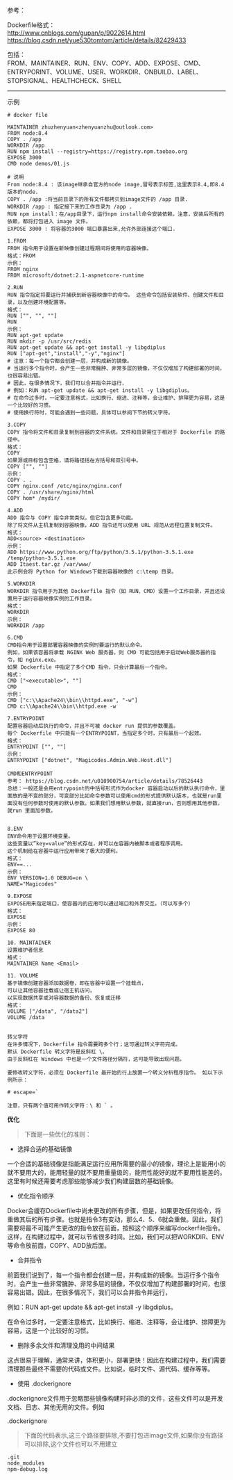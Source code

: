 参考：  

Dockerfile格式：  
http://www.cnblogs.com/gupan/p/9022614.html  
https://blog.csdn.net/yue530tomtom/article/details/82429433  

包括：   
FROM、MAINTAINER、RUN、ENV、COPY、ADD、EXPOSE、CMD、  
ENTRYPORINT、VOLUME、USER、WORKDIR、ONBUILD、LABEL、  
STOPSIGNAL、HEALTHCHECK、SHELL

---------------
示例

```
# docker file

MAINTAINER zhuzhenyuan<zhenyuanzhu@outlook.com>
FROM node:8.4
COPY . /app
WORKDIR /app
RUN npm install --registry=https://registry.npm.taobao.org
EXPOSE 3000
CMD node demos/01.js

# 说明
From node:8.4 : 该image继承自官方的node image,冒号表示标签,这里表示8.4,即8.4版本的node.
COPY . /app :将当前目录下的所有文件都拷贝到image文件的 /app 目录.
WORKDIR /app : 指定接下来的工作目录为 /app .
RUN npm install：在/app目录下，运行npm install命令安装依赖。注意，安装后所有的依赖，都将打包进入 image 文件。
EXPOSE 3000 : 将容器的3000 端口暴露出来,允许外部连接这个端口.

```


```
1.FROM
FROM 指令用于设置在新映像创建过程期间将使用的容器映像。
格式：FROM 
示例：
FROM nginx
FROM microsoft/dotnet:2.1-aspnetcore-runtime

2.RUN
RUN 指令指定将要运行并捕获到新容器映像中的命令。 这些命令包括安装软件、创建文件和目录，以及创建环境配置等。
格式：
RUN ["", "", ""]
RUN
示例：
RUN apt-get update
RUN mkdir -p /usr/src/redis
RUN apt-get update && apt-get install -y libgdiplus
RUN ["apt-get","install","-y","nginx"]
# 注意：每一个指令都会创建一层，并构成新的镜像。
# 当运行多个指令时，会产生一些非常臃肿、非常多层的镜像，不仅仅增加了构建部署的时间，也很容易出错。
# 因此，在很多情况下，我们可以合并指令并运行，
# 例如：RUN apt-get update && apt-get install -y libgdiplus。
# 在命令过多时，一定要注意格式，比如换行、缩进、注释等，会让维护、排障更为容易，这是一个比较好的习惯。
# 使用换行符时，可能会遇到一些问题，具体可以参阅下节的转义字符。

3.COPY
COPY 指令将文件和目录复制到容器的文件系统。文件和目录需位于相对于 Dockerfile 的路径中。
格式：
COPY
如果源或目标包含空格，请将路径括在方括号和双引号中。
COPY ["", ""]
示例：
COPY . .
COPY nginx.conf /etc/nginx/nginx.conf
COPY . /usr/share/nginx/html
COPY hom* /mydir/

4.ADD
ADD 指令与 COPY 指令非常类似，但它包含更多功能。
除了将文件从主机复制到容器映像，ADD 指令还可以使用 URL 规范从远程位置复制文件。
格式：
ADD<source> <destination>
示例：
ADD https://www.python.org/ftp/python/3.5.1/python-3.5.1.exe /temp/python-3.5.1.exe
ADD Itaest.tar.gz /var/www/
此示例会将 Python for Windows下载到容器映像的 c:\temp 目录。

5.WORKDIR
WORKDIR 指令用于为其他 Dockerfile 指令（如 RUN、CMD）设置一个工作目录，并且还设置用于运行容器映像实例的工作目录。
格式：
WORKDIR
示例：
WORKDIR /app

6.CMD
CMD指令用于设置部署容器映像的实例时要运行的默认命令。
例如，如果该容器将承载 NGINX Web 服务器，则 CMD 可能包括用于启动Web服务器的指令，如 nginx.exe。 
如果 Dockerfile 中指定了多个CMD 指令，只会计算最后一个指令。
格式：
CMD ["<executable>", ""]
CMD
示例：
CMD ["c:\\Apache24\\bin\\httpd.exe", "-w"]
CMD c:\\Apache24\\bin\\httpd.exe -w

7.ENTRYPOINT
配置容器启动后执行的命令，并且不可被 docker run 提供的参数覆盖。
每个 Dockerfile 中只能有一个ENTRYPOINT，当指定多个时，只有最后一个起效。
格式：
ENTRYPOINT ["", ""]
示例：
ENTRYPOINT ["dotnet", "Magicodes.Admin.Web.Host.dll"]

CMD和ENTRYPOINT
参考： https://blog.csdn.net/u010900754/article/details/78526443
总结：一般还是会用entrypoint的中括号形式作为docker 容器启动以后的默认执行命令，里面放的是不变的部分，可变部分比如命令参数可以使用cmd的形式提供默认版本，也就是run里面没有任何参数时使用的默认参数。如果我们想用默认参数，就直接run，否则想用其他参数，就run 里面加参数。


8.ENV
ENV命令用于设置环境变量。
这些变量以”key=value”的形式存在，并可以在容器内被脚本或者程序调用。
这个机制给在容器中运行应用带来了极大的便利。
格式：
ENV==...
示例：
ENV VERSION=1.0 DEBUG=on \
NAME="Magicodes"

9.EXPOSE
EXPOSE用来指定端口，使容器内的应用可以通过端口和外界交互。（可以写多个）
格式：
EXPOSE
示例：
EXPOSE 80

10. MAINTAINER
设置维护者信息
格式：
MAINTAINER Name <Email>

11. VOLUME
基于镜像创建容器添加数据卷，即在容器中设置一个挂载点，
可以让其他容器挂载或让宿主机访问，
以实现数据共享或对容器数据的备份、恢复或迁移
格式：
VOLUME ["/data", "/data2"]
VOLUME /data


转义字符
在许多情况下，Dockerfile 指令需要跨多个行；这可通过转义字符完成。
默认 Dockerfile 转义字符是反斜杠 \。 
由于反斜杠在 Windows 中也是一个文件路径分隔符，这可能导致出现问题。

要修改转义字符，必须在 Dockerfile 最开始的行上放置一个转义分析程序指令。 如以下示例所示：

# escape=`

注意，只有两个值可用作转义字符：\ 和 ` 。
```



**优化**

> 下面是一些优化的准则：

* 选择合适的基础镜像

一个合适的基础镜像是指能满足运行应用所需要的最小的镜像，理论上是能用小的就不要用大的，能用轻量的就不要用重量级的，能用性能好的就不要用性能差的。这里有时候还需要考虑那些能够减少我们构建层数的基础镜像。


* 优化指令顺序

Docker会缓存Dockerfile中尚未更改的所有步骤，但是，如果更改任何指令，将重做其后的所有步骤。也就是指令3有变动，那么4、5、6就会重做。因此，我们需要将最不可能产生更改的指令放在前面，按照这个顺序来编写dockerfile指令。这样，在构建过程中，就可以节省很多时间。比如，我们可以把WORKDIR、ENV等命令放前面，COPY、ADD放后面。


* 合并指令

前面我们说到了，每一个指令都会创建一层，并构成新的镜像。当运行多个指令时，会产生一些非常臃肿、非常多层的镜像，不仅仅增加了构建部署的时间，也很容易出错。因此，在很多情况下，我们可以合并指令并运行，

例如：RUN apt-get update && apt-get install -y libgdiplus。

在命令过多时，一定要注意格式，比如换行、缩进、注释等，会让维护、排障更为容易，这是一个比较好的习惯。

 

* 删除多余文件和清理没用的中间结果

这点很易于理解，通常来讲，体积更小，部署更快！因此在构建过程中，我们需要清理那些最终不需要的代码或文件。比如说，临时文件、源代码、缓存等等。

* 使用 .dockerignore

.dockerignore文件用于忽略那些镜像构建时非必须的文件，这些文件可以是开发文档、日志、其他无用的文件。例如

.dockerignore

> 下面的代码表示,这三个路径要排除,不要打包进image文件,如果你没有路径可以排除,这个文件也可以不用建立

```
.git
node_modules
npm-debug.log
```


